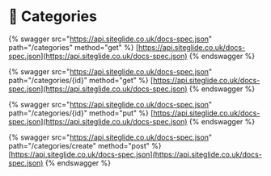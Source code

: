 # 🔗 Categories

{% swagger src="https://api.siteglide.co.uk/docs-spec.json" path="/categories" method="get" %}
[https://api.siteglide.co.uk/docs-spec.json](https://api.siteglide.co.uk/docs-spec.json)
{% endswagger %}

{% swagger src="https://api.siteglide.co.uk/docs-spec.json" path="/categories/{id}" method="get" %}
[https://api.siteglide.co.uk/docs-spec.json](https://api.siteglide.co.uk/docs-spec.json)
{% endswagger %}

{% swagger src="https://api.siteglide.co.uk/docs-spec.json" path="/categories/{id}" method="put" %}
[https://api.siteglide.co.uk/docs-spec.json](https://api.siteglide.co.uk/docs-spec.json)
{% endswagger %}

{% swagger src="https://api.siteglide.co.uk/docs-spec.json" path="/categories/create" method="post" %}
[https://api.siteglide.co.uk/docs-spec.json](https://api.siteglide.co.uk/docs-spec.json)
{% endswagger %}
